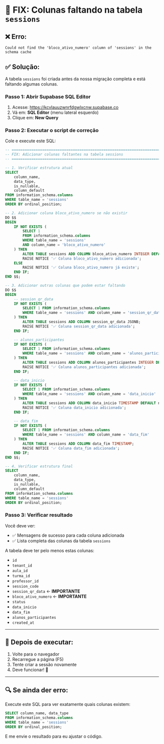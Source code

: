 # 🔧 FIX: Colunas faltando na tabela `sessions`

## ❌ **Erro:**
```
Could not find the 'bloco_ativo_numero' column of 'sessions' in the schema cache
```

## ✅ **Solução:**

A tabela `sessions` foi criada antes da nossa migração completa e está faltando algumas colunas.

### **Passo 1: Abrir Supabase SQL Editor**
1. Acesse: https://kcvlauuzwnrfdgwlxcnw.supabase.co
2. Vá em: **SQL Editor** (menu lateral esquerdo)
3. Clique em: **New Query**

### **Passo 2: Executar o script de correção**

Cole e execute este SQL:

```sql
-- ============================================================================
-- FIX: Adicionar colunas faltantes na tabela sessions
-- ============================================================================

-- 1. Verificar estrutura atual
SELECT 
    column_name,
    data_type,
    is_nullable,
    column_default
FROM information_schema.columns
WHERE table_name = 'sessions'
ORDER BY ordinal_position;

-- 2. Adicionar coluna bloco_ativo_numero se não existir
DO $$ 
BEGIN
    IF NOT EXISTS (
        SELECT 1 
        FROM information_schema.columns 
        WHERE table_name = 'sessions' 
        AND column_name = 'bloco_ativo_numero'
    ) THEN
        ALTER TABLE sessions ADD COLUMN bloco_ativo_numero INTEGER DEFAULT 1;
        RAISE NOTICE '✅ Coluna bloco_ativo_numero adicionada';
    ELSE
        RAISE NOTICE '✅ Coluna bloco_ativo_numero já existe';
    END IF;
END $$;

-- 3. Adicionar outras colunas que podem estar faltando
DO $$ 
BEGIN
    -- session_qr_data
    IF NOT EXISTS (
        SELECT 1 FROM information_schema.columns 
        WHERE table_name = 'sessions' AND column_name = 'session_qr_data'
    ) THEN
        ALTER TABLE sessions ADD COLUMN session_qr_data JSONB;
        RAISE NOTICE '✅ Coluna session_qr_data adicionada';
    END IF;

    -- alunos_participantes
    IF NOT EXISTS (
        SELECT 1 FROM information_schema.columns 
        WHERE table_name = 'sessions' AND column_name = 'alunos_participantes'
    ) THEN
        ALTER TABLE sessions ADD COLUMN alunos_participantes INTEGER DEFAULT 0;
        RAISE NOTICE '✅ Coluna alunos_participantes adicionada';
    END IF;

    -- data_inicio
    IF NOT EXISTS (
        SELECT 1 FROM information_schema.columns 
        WHERE table_name = 'sessions' AND column_name = 'data_inicio'
    ) THEN
        ALTER TABLE sessions ADD COLUMN data_inicio TIMESTAMP DEFAULT now();
        RAISE NOTICE '✅ Coluna data_inicio adicionada';
    END IF;

    -- data_fim
    IF NOT EXISTS (
        SELECT 1 FROM information_schema.columns 
        WHERE table_name = 'sessions' AND column_name = 'data_fim'
    ) THEN
        ALTER TABLE sessions ADD COLUMN data_fim TIMESTAMP;
        RAISE NOTICE '✅ Coluna data_fim adicionada';
    END IF;
END $$;

-- 4. Verificar estrutura final
SELECT 
    column_name,
    data_type,
    is_nullable,
    column_default
FROM information_schema.columns
WHERE table_name = 'sessions'
ORDER BY ordinal_position;
```

### **Passo 3: Verificar resultado**

Você deve ver:
- ✅ Mensagens de sucesso para cada coluna adicionada
- ✅ Lista completa das colunas da tabela `sessions`

A tabela deve ter pelo menos estas colunas:
- `id`
- `tenant_id`
- `aula_id`
- `turma_id`
- `professor_id`
- `session_code`
- `session_qr_data` ← **IMPORTANTE**
- `bloco_ativo_numero` ← **IMPORTANTE**
- `status`
- `data_inicio`
- `data_fim`
- `alunos_participantes`
- `created_at`

---

## 🎯 **Depois de executar:**

1. Volte para o navegador
2. Recarregue a página (F5)
3. Tente criar a sessão novamente
4. Deve funcionar! 🚀

---

## 🔍 **Se ainda der erro:**

Execute este SQL para ver exatamente quais colunas existem:

```sql
SELECT column_name, data_type 
FROM information_schema.columns 
WHERE table_name = 'sessions'
ORDER BY ordinal_position;
```

E me envie o resultado para eu ajustar o código.


